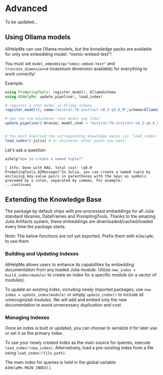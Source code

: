 # Advanced

To be updated...

## Using Ollama models
AIHelpMe can use Ollama models, but the knowledge packs are available for only one embedding model: "nomic-embed-text"!

You must set `model_embedding="nomic-embed-text"` and `truncate_dimension=0` (maximum dimension available) for everything to work correctly!

Example:

```julia
using PromptingTools: register_model!, OllamaSchema
using AIHelpMe: update_pipeline!, load_index!

# register a chat model in Ollama schema
register_model!(; name="mistral:7b-instruct-v0.2-q4_K_M",schema=OllamaSchema())

# you can use whichever chat model you like!
update_pipeline!(:bronze; model_chat = "mistral:7b-instruct-v0.2-q4_K_M",model_embedding="nomic-embed-text", truncate_dimension=0)


# You must download the corresponding knowledge packs via `load_index!` (because you changed the embedding model)
load_index!(:julia) # or whichever other packs you want!
```

Let's ask a question:

```julia
aihelp"How to create a named tuple?"
```

```plaintext
[ Info: Done with RAG. Total cost: \$0.0
PromptingTools.AIMessage("In Julia, you can create a named tuple by enclosing key-value pairs in parentheses with the keys as symbols preceded by a colon, separated by commas. For example:
...continues
```


## Extending the Knowledge Base

The package by default ships with pre-processed embeddings for all Julia standard libraries, DataFrames and PromptingTools.
Thanks to the amazing Julia Artifacts system, these embeddings are downloaded/cached/loaded every time the package starts.

Note: The below functions are not yet exported. Prefix them with `AIHelpMe.` to use them.

### Building and Updating Indexes
AIHelpMe allows users to enhance its capabilities by embedding documentation from any loaded Julia module. 
Utilize `new_index = build_index(module)` to create an index for a specific module (or a vector of modules). 

To update an existing index, including newly imported packages, use `new index = update_index(module)` or simply `update_index()` to include all unrecognized modules. We will add and embed only the new documentation to avoid unnecessary duplication and cost.

### Managing Indexes
Once an index is built or updated, you can choose to serialize it for later use or set it as the primary index. 

To use your newly created index as the main source for queries, execute `load_index!(new_index)`. Alternatively, load a pre-existing index from a file using `load_index!(file_path)`. 

The main index for queries is held in the global variable `AIHelpMe.MAIN_INDEX[]`.

